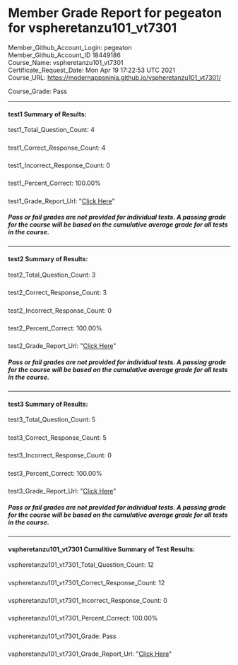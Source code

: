 # Member Grade Report for pegeaton for vspheretanzu101_vt7301  
   
Member_Github_Account_Login: pegeaton  
Member_Github_Account_ID 18449186  
Course_Name: vspheretanzu101_vt7301  
Certificate_Request_Date: Mon Apr 19 17:22:53 UTC 2021  
Course_URL: https://modernappsninja.github.io/vspheretanzu101_vt7301/  
   
Course_Grade: Pass
   
---  
#### test1 Summary of Results:  
test1_Total_Question_Count: 4
#####  
test1_Correct_Response_Count: 4
#####  
test1_Incorrect_Response_Count: 0
#####  
test1_Percent_Correct: 100.00%
#####  
test1_Grade_Report_Url: "[Click Here](https://github.com/modernappsninjas/pegeaton/blob/main/static/userdata/courses/vspheretanzu101_vt7301/grade_report.pr169.test1.md)"
##### Pass or fail grades are not provided for individual tests. A passing grade for the course will be based on the cumulative average grade for all tests in the course.  
#####  
---  
#### test2 Summary of Results:  
test2_Total_Question_Count: 3
#####  
test2_Correct_Response_Count: 3
#####  
test2_Incorrect_Response_Count: 0
#####  
test2_Percent_Correct: 100.00%
#####  
test2_Grade_Report_Url: "[Click Here](https://github.com/modernappsninjas/pegeaton/blob/main/static/userdata/courses/vspheretanzu101_vt7301/grade_report.pr170.test2.md)"
##### Pass or fail grades are not provided for individual tests. A passing grade for the course will be based on the cumulative average grade for all tests in the course.  
#####  
---  
#### test3 Summary of Results:  
test3_Total_Question_Count: 5
#####  
test3_Correct_Response_Count: 5
#####  
test3_Incorrect_Response_Count: 0
#####  
test3_Percent_Correct: 100.00%
#####  
test3_Grade_Report_Url: "[Click Here](https://github.com/modernappsninjas/pegeaton/blob/main/static/userdata/courses/vspheretanzu101_vt7301/grade_report.pr171.test3.md)"
##### Pass or fail grades are not provided for individual tests. A passing grade for the course will be based on the cumulative average grade for all tests in the course.  
#####  
---  
#### vspheretanzu101_vt7301 Cumulitive Summary of Test Results:  
vspheretanzu101_vt7301_Total_Question_Count: 12  
#####  
vspheretanzu101_vt7301_Correct_Response_Count: 12  
#####  
vspheretanzu101_vt7301_Incorrect_Response_Count: 0 
#####  
vspheretanzu101_vt7301_Percent_Correct: 100.00%  
#####  
vspheretanzu101_vt7301_Grade: Pass  
#####  
vspheretanzu101_vt7301_Grade_Report_Url: "[Click Here](https://github.com/modernappsninjas/pegeaton/blob/main/static/userdata/courses/vspheretanzu101_vt7301/grade_report.pr172.vspheretanzu101_vt7301.md)"
#####  
